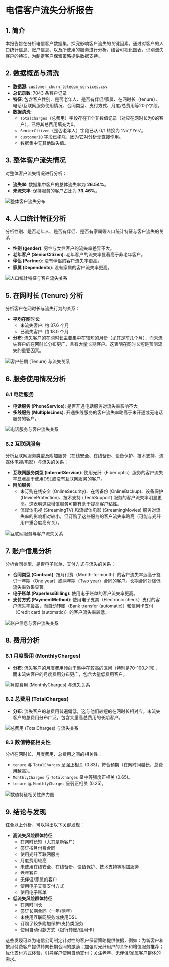 # 电信客户流失分析报告

## 1. 简介

本报告旨在分析电信客户数据集，探究影响客户流失的关键因素。通过对客户的人口统计信息、账户信息、以及所使用的服务进行分析，结合可视化图表，识别流失客户的特征，为制定客户保留策略提供数据支持。

## 2. 数据概览与清洗

*   **数据源**: `customer_churn_telecom_services.csv`
*   **总记录数**: 7043 条客户记录
*   **特征**: 包含客户性别、是否老年人、是否有伴侣/家属、在网时长（tenure）、电话/互联网服务使用情况、合同类型、支付方式、月度/总费用等20个字段。
*   **数据清洗**:
    *   `TotalCharges`（总费用）字段存在11个非数值记录（对应在网时长为0的客户），已将其总费用填充为0。
    *   `SeniorCitizen`（是否老年人）字段已从 0/1 转换为 'No'/'Yes'。
    *   `customerID` 字段已移除，因为它对分析无直接作用。
    *   数据集中无其他缺失值。

## 3. 整体客户流失情况

对整体客户流失情况进行分析：

*   **流失率**: 数据集中客户的总体流失率为 **26.54%**。
*   **未流失率**: 保持服务的客户占比为 **73.46%**。

![整体客户流失分布](churn_distribution.png)

## 4. 人口统计特征分析

分析性别、是否老年人、是否有伴侣、是否有家属等人口统计特征与客户流失的关系：

*   **性别 (gender)**: 男性与女性客户的流失率差异不大。
*   **老年客户 (SeniorCitizen)**: 老年客户的流失率显著高于非老年客户。
*   **伴侣 (Partner)**: 没有伴侣的客户流失率更高。
*   **家属 (Dependents)**: 没有家属的客户流失率更高。

![人口统计特征与客户流失关系](demographic_churn_analysis.png)

## 5. 在网时长 (Tenure) 分析

分析客户在网时长与流失行为的关系：

*   **平均在网时长**:
    *   未流失客户: 约 37.6 个月
    *   已流失客户: 约 18.0 个月
*   **分布**: 流失客户的在网时长主要集中在较短的月份（尤其是前几个月），而未流失客户的在网时长分布更广，且有大量长期客户。这表明在网时长短是预测流失的重要因素。

![客户任期 (Tenure) 与流失关系](tenure_churn_analysis.png)

## 6. 服务使用情况分析

### 6.1 电话服务

*   **电话服务 (PhoneService)**: 是否开通电话服务对流失率影响不大。
*   **多线服务 (MultipleLines)**: 开通多线服务的客户流失率略高于未开通或无电话服务的客户。

![电话服务与客户流失关系](phone_churn_analysis.png)

### 6.2 互联网服务

分析互联网服务类型及附加服务（在线安全、在线备份、设备保护、技术支持、流媒体电视/电影）与流失的关系：

*   **互联网服务类型 (InternetService)**: 使用光纤（Fiber optic）服务的客户流失率显著高于使用DSL或没有互联网服务的客户。
*   **附加服务**:
    *   未订购在线安全 (OnlineSecurity)、在线备份 (OnlineBackup)、设备保护 (DeviceProtection)、技术支持 (TechSupport) 服务的客户流失率明显更高。这表明这些增值服务可能有助于提高客户粘性。
    *   流媒体电视 (StreamingTV) 和流媒体电影 (StreamingMovies) 服务对流失率的影响相对较小，但订购了这些服务的客户流失率略高（可能与光纤用户重合度高有关）。

![互联网服务与客户流失关系](internet_churn_analysis.png)

## 7. 账户信息分析

分析合同类型、是否电子账单、支付方式与流失的关系：

*   **合同类型 (Contract)**: 按月付费（Month-to-month）的客户流失率远高于签订一年期（One year）或两年期（Two year）合同的客户。长期合同对降低流失率效果显著。
*   **电子账单 (PaperlessBilling)**: 使用电子账单的客户流失率更高。
*   **支付方式 (PaymentMethod)**: 使用电子支票（Electronic check）支付的客户流失率最高，而自动转账（Bank transfer (automatic)）和信用卡支付（Credit card (automatic)）的客户流失率较低。

![账户信息与客户流失关系](account_churn_analysis.png)

## 8. 费用分析

### 8.1 月度费用 (MonthlyCharges)

*   **分布**: 流失客户的月度费用倾向于集中在较高的区间（特别是70-100之间），而未流失客户的月度费用分布更广，包含大量低费用客户。

![月度费用 (MonthlyCharges) 与流失关系](monthlycharges_churn_analysis.png)

### 8.2 总费用 (TotalCharges)

*   **分布**: 流失客户的总费用普遍偏低，这与他们较短的在网时长相对应。未流失客户的总费用分布广泛，包含大量高总费用的长期客户。

![总费用 (TotalCharges) 与流失关系](totalcharges_churn_analysis.png)

### 8.3 数值特征相关性

分析在网时长、月度费用、总费用之间的相关性：

*   `tenure` 与 `TotalCharges` 呈强正相关 (0.83)，符合预期（在网时间越长，总费用越高）。
*   `MonthlyCharges` 与 `TotalCharges` 呈中等强度正相关 (0.65)。
*   `tenure` 与 `MonthlyCharges` 呈弱正相关 (0.25)。

![数值特征相关性热力图](numerical_correlation_heatmap.png)

## 9. 结论与发现

综合以上分析，可以得出以下关键发现：

*   **高流失风险群体特征**:
    *   在网时长短（尤其是新客户）
    *   签订按月付费合同
    *   使用光纤互联网服务
    *   月度费用较高
    *   未使用在线安全、在线备份、设备保护、技术支持等附加服务
    *   老年客户
    *   无伴侣/家属的客户
    *   使用电子支票支付方式
    *   使用电子账单
*   **低流失风险群体特征**:
    *   在网时间长
    *   签订长期合同（一年/两年）
    *   未使用互联网服务或使用DSL
    *   订购了较多附加保护/支持类服务
    *   使用自动付款方式（银行转账/信用卡）

这些发现可以为电信公司制定针对性的客户保留策略提供依据，例如：为新客户和按月付费客户提供转向长期合同的激励；加强对光纤用户的关怀和增值服务推荐；优化支付方式体验，引导客户使用自动支付；关注老年、无伴侣/家属客户群体的需求。 